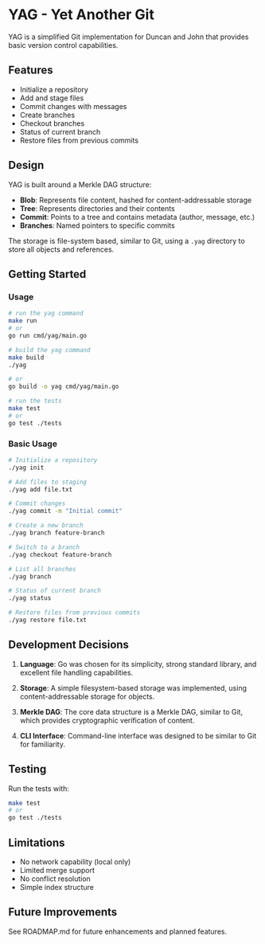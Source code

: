# YAG - Yet Another Git

YAG is a simplified Git implementation for Duncan and John that provides basic version control capabilities.

## Features

- Initialize a repository
- Add and stage files
- Commit changes with messages
- Create branches
- Checkout branches
- Status of current branch
- Restore files from previous commits

## Design

YAG is built around a Merkle DAG structure:

- **Blob**: Represents file content, hashed for content-addressable storage
- **Tree**: Represents directories and their contents
- **Commit**: Points to a tree and contains metadata (author, message, etc.)
- **Branches**: Named pointers to specific commits

The storage is file-system based, similar to Git, using a `.yag` directory to store all objects and references.

## Getting Started

### Usage

```bash
# run the yag command
make run
# or
go run cmd/yag/main.go

# build the yag command
make build
./yag

# or
go build -o yag cmd/yag/main.go

# run the tests
make test
# or
go test ./tests
```

### Basic Usage

```bash
# Initialize a repository
./yag init

# Add files to staging
./yag add file.txt

# Commit changes
./yag commit -m "Initial commit"

# Create a new branch
./yag branch feature-branch

# Switch to a branch
./yag checkout feature-branch

# List all branches
./yag branch

# Status of current branch
./yag status

# Restore files from previous commits
./yag restore file.txt
```

## Development Decisions

1. **Language**: Go was chosen for its simplicity, strong standard library, and excellent file handling capabilities.

2. **Storage**: A simple filesystem-based storage was implemented, using content-addressable storage for objects.

3. **Merkle DAG**: The core data structure is a Merkle DAG, similar to Git, which provides cryptographic verification of content.

4. **CLI Interface**: Command-line interface was designed to be similar to Git for familiarity.

## Testing

Run the tests with:

```bash
make test
# or
go test ./tests
```

## Limitations

- No network capability (local only)
- Limited merge support
- No conflict resolution
- Simple index structure

## Future Improvements

See ROADMAP.md for future enhancements and planned features.